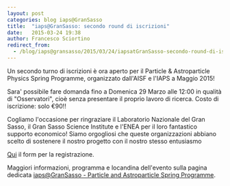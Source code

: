 ```yaml
---
layout: post
categories: blog iaps@GranSasso
title:  "iaps@GranSasso: secondo round di iscrizioni"
date:   2015-03-24 19:38
author: Francesco Sciortino
redirect_from:
  - /blog/iaps@gransasso/2015/03/24/iapsatGranSasso-secondo-round-di-iscrizioni.html
---
```


Un secondo turno di iscrizioni è ora aperto per il Particle & Astroparticle Physics Spring Programme, organizzato dall'AISF e l'IAPS a Maggio 2015!

Sara' possibile fare domanda fino a Domenica 29 Marzo alle 12:00 in qualità di "Osservatori", cioè senza presentare il proprio lavoro di ricerca. Costo di iscrizione: solo €90!!

Cogliamo l'occasione per ringraziare il Laboratorio Nazionale del Gran Sasso, il Gran Sasso Science Institute e l'ENEA per il loro fantastico supporto economico! Siamo orgogliosi che queste organizzazioni abbiano scelto di sostenere il nostro progetto con il nostro stesso entusiasmo

[Qui](http://www.iaps.info/activities/gransasso-particle-astroparticle-physics-spring-programme/iapslngs-registration) il form per la registrazione.

Maggiori informazioni, programma e locandina dell'evento sulla pagina dedicata [iaps@GranSasso - Particle and Astroparticle Spring Programme](http://www.ai-sf.it/joomla/it/events-it/27-laboratori-del-gran-sasso-roma).

